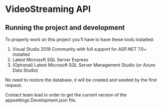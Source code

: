# VideoStreaming API

## Running the project and development

To properly work on this project you'll have to have these tools installed:

1. Visual Studio 2019 Community with full support for ASP.NET 7.0+ installed
2. Latest Microsoft SQL Server Express
3. (Optional) Latest Microsoft SQL Server Management Studio (or Azure Data Studio)

No need to restore the database, it will be created and seeded by the first request.

Contact team lead in order to get the current version of the appsettings.Development.json file.
